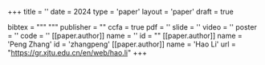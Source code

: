 +++
title = ''
date = 2024
type = 'paper'
layout = 'paper'
draft = true

bibtex = """
"""
publisher = ""
ccfa = true
pdf = ''
slide = ''
video = ''
poster = ''
code = ''
[[paper.author]]
    name = ''
    id = ""
[[paper.author]]
    name = 'Peng Zhang'
    id = 'zhangpeng'
[[paper.author]]
    name = 'Hao Li'
    url = "https://gr.xjtu.edu.cn/en/web/hao.li"
+++
